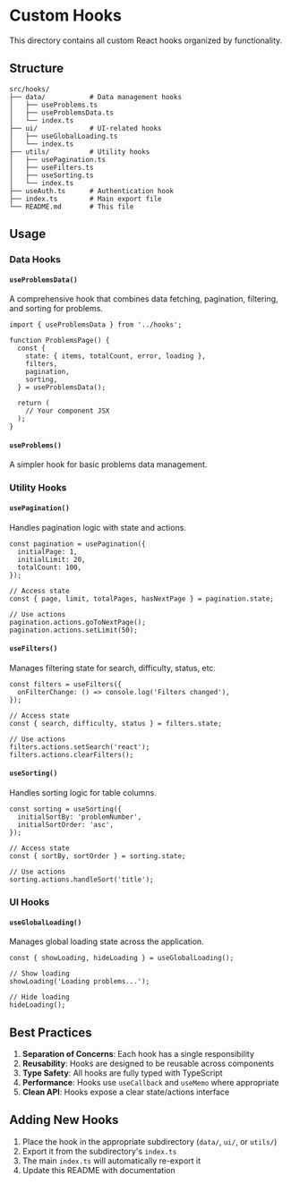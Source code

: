 # Custom Hooks

This directory contains all custom React hooks organized by functionality.

## Structure

```
src/hooks/
├── data/           # Data management hooks
│   ├── useProblems.ts
│   ├── useProblemsData.ts
│   └── index.ts
├── ui/             # UI-related hooks
│   ├── useGlobalLoading.ts
│   └── index.ts
├── utils/          # Utility hooks
│   ├── usePagination.ts
│   ├── useFilters.ts
│   ├── useSorting.ts
│   └── index.ts
├── useAuth.ts      # Authentication hook
├── index.ts        # Main export file
└── README.md       # This file
```

## Usage

### Data Hooks

#### `useProblemsData()`
A comprehensive hook that combines data fetching, pagination, filtering, and sorting for problems.

```tsx
import { useProblemsData } from '../hooks';

function ProblemsPage() {
  const {
    state: { items, totalCount, error, loading },
    filters,
    pagination,
    sorting,
  } = useProblemsData();

  return (
    // Your component JSX
  );
}
```

#### `useProblems()`
A simpler hook for basic problems data management.

### Utility Hooks

#### `usePagination()`
Handles pagination logic with state and actions.

```tsx
const pagination = usePagination({
  initialPage: 1,
  initialLimit: 20,
  totalCount: 100,
});

// Access state
const { page, limit, totalPages, hasNextPage } = pagination.state;

// Use actions
pagination.actions.goToNextPage();
pagination.actions.setLimit(50);
```

#### `useFilters()`
Manages filtering state for search, difficulty, status, etc.

```tsx
const filters = useFilters({
  onFilterChange: () => console.log('Filters changed'),
});

// Access state
const { search, difficulty, status } = filters.state;

// Use actions
filters.actions.setSearch('react');
filters.actions.clearFilters();
```

#### `useSorting()`
Handles sorting logic for table columns.

```tsx
const sorting = useSorting({
  initialSortBy: 'problemNumber',
  initialSortOrder: 'asc',
});

// Access state
const { sortBy, sortOrder } = sorting.state;

// Use actions
sorting.actions.handleSort('title');
```

### UI Hooks

#### `useGlobalLoading()`
Manages global loading state across the application.

```tsx
const { showLoading, hideLoading } = useGlobalLoading();

// Show loading
showLoading('Loading problems...');

// Hide loading
hideLoading();
```

## Best Practices

1. **Separation of Concerns**: Each hook has a single responsibility
2. **Reusability**: Hooks are designed to be reusable across components
3. **Type Safety**: All hooks are fully typed with TypeScript
4. **Performance**: Hooks use `useCallback` and `useMemo` where appropriate
5. **Clean API**: Hooks expose a clear state/actions interface

## Adding New Hooks

1. Place the hook in the appropriate subdirectory (`data/`, `ui/`, or `utils/`)
2. Export it from the subdirectory's `index.ts`
3. The main `index.ts` will automatically re-export it
4. Update this README with documentation

